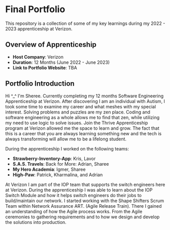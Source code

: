 # Final Portfolio

This repository is a collection of some of my key learnings during my 2022 - 2023 apprenticeship at Verizon.

## Overview of Apprenticeship
- **Host Company**: Verizon
- **Duration**: 12 Months (June 2022 - June 2023)
- **Link to Portfolio Website**: TBA

## Portfolio Introduction

Hi ^_^ I'm Sheree. Currently completing my 12 months Software Engineering Apprenticeship at Verizon. After discovering I am an individual with Autism, I took some time to examine my career and what meshes with my special interest. Solving problems and puzzles are my zen place. Coding and software engineering as a whole allows me to find that zen, while utilizing my need to use logic to solve issues. Join the Thrive Apprenticeship program at Verizon allowed me the space to learn and grow. The fact that this is a career that you are always learning something new and the tech is always transforming will allow me to be a lifelong student.

During the apprenticeship I worked on the following teams:
- **Strawberry-Inventory-App**: Kris, Lavor
- **S.A.S. Travels**: Back for More: Adrian, Sharee
- **My Hero Academia**: Igmer, Sharee
- **High-Paw**: Patrick, Kharmalina, and Adrian

At Verizon I am part of the IOP team that supports the switch engineers here at Verizon. During the apprenticeship I was able to learn about the IOP Switch Module and how it helps switch engineers do their jobs to build/maintain our network. I started working with the Shape Shifters Scrum Team within Network Assurance ART. (Agile Release Train). There I gained an understanding of how the Agile process works. From the Agile ceremonies to gathering requirements and to how we design and develop the solutions into production. 

